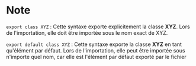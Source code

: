 
# Note
`export class XYZ` : Cette syntaxe exporte explicitement la classe **XYZ**. Lors de l'importation, elle doit être importée sous le nom exact de XYZ.

`export default class XYZ` : Cette syntaxe exporte la classe **XYZ** en tant qu'élément par défaut. Lors de l'importation, elle peut être importée sous n'importe quel nom, car elle est l'élément par défaut exporté par le fichier
